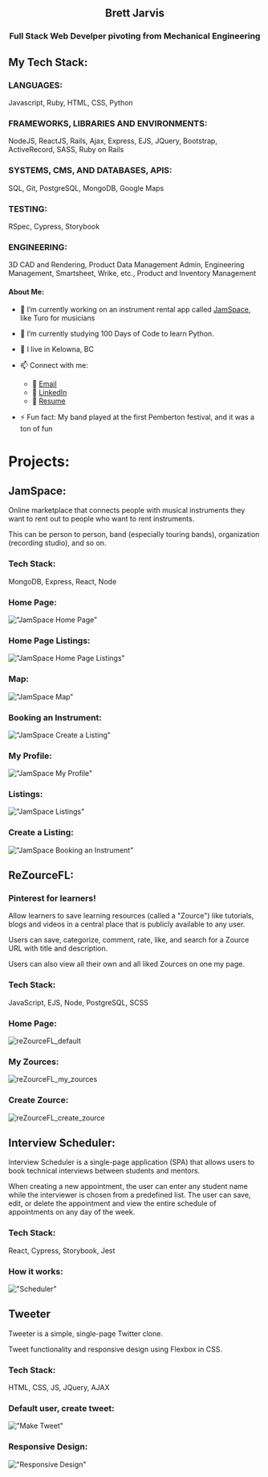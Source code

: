 <h2 align="center">Brett Jarvis</h2>

<h3 align="center">Full Stack Web Develper pivoting from Mechanical Engineering</h3>

## My Tech Stack:
### LANGUAGES:
  Javascript, Ruby, HTML, CSS, Python
### FRAMEWORKS, LIBRARIES AND ENVIRONMENTS:
  NodeJS, ReactJS, Rails, Ajax, Express, EJS, JQuery, Bootstrap, ActiveRecord, SASS, Ruby on Rails
### SYSTEMS, CMS, AND DATABASES, APIS:
  SQL, Git, PostgreSQL, MongoDB, Google Maps
### TESTING:
  RSpec, Cypress, Storybook
### ENGINEERING:
  3D CAD and Rendering, Product Data Management Admin, Engineering Management, Smartsheet, Wrike, etc., Product and Inventory Management

#### About Me:
- 🔭 I’m currently working on an instrument rental app called [JamSpace](https://github.com/bbjarvis/JamSpace), like Turo for musicians
- 🌱 I’m currently studying 100 Days of Code to learn Python.
- :round_pushpin: I live in Kelowna, BC
- 📫 Connect with me:
  - :email: [Email](brettbjarvis@gmail.com)
  - :link: [LinkedIn](https://www.linkedin.com/in/jarvisbrett/)
  - :page_with_curl: [Resume](https://resume.creddle.io/resume/gefix6gzidd)

- ⚡ Fun fact: My band played at the first Pemberton festival, and it was a ton of fun

# Projects:
## JamSpace:
Online marketplace that connects people with musical instruments they want to rent out to people who want to rent instruments.

This can be person to person, band (especially touring bands), organization (recording studio), and so on.

### Tech Stack:
  MongoDB, Express, React, Node
  
### Home Page:

!["JamSpace Home Page"](https://github.com/bbjarvis/JamSpace/blob/master/screenshots/Home_Page.gif?raw=true)

### Home Page Listings:

!["JamSpace Home Page Listings"](https://github.com/bbjarvis/JamSpace/blob/master/screenshots/Home_Listings.gif?raw=true)

### Map:

!["JamSpace Map"](https://github.com/bbjarvis/JamSpace/blob/master/screenshots/Map_Listing.gif?raw=true)

### Booking an Instrument:

!["JamSpace Create a Listing"](https://github.com/bbjarvis/JamSpace/blob/master/screenshots/Booking.gif?raw=true)

### My Profile:

!["JamSpace My Profile"](https://github.com/bbjarvis/JamSpace/blob/master/screenshots/My_Profile_page.gif?raw=true)

### Listings:

!["JamSpace Listings"](https://github.com/bbjarvis/JamSpace/blob/master/screenshots/Listings.gif?raw=true)

### Create a Listing:

!["JamSpace Booking an Instrument"](https://github.com/bbjarvis/JamSpace/blob/master/screenshots/Create_Listing.gif?raw=true)

## ReZourceFL:
### Pinterest for learners!

Allow learners to save learning resources (called a "Zource") like tutorials, blogs and videos in a central place that is publicly available to any user.

Users can save, categorize, comment, rate, like, and search for a Zource URL with title and description.

Users can also view all their own and all liked Zources on one my page.

### Tech Stack:
  JavaScript, EJS, Node, PostgreSQL, SCSS
 
### Home Page:
![reZourceFL_default](https://user-images.githubusercontent.com/72511857/150480241-3382dd87-3eca-452b-a6c5-f7970255a89d.gif)

### My Zources:
![reZourceFL_my_zources](https://user-images.githubusercontent.com/72511857/150481457-d0ed22ca-7dc2-4036-9568-f10454573c27.gif)

### Create Zource:
![reZourceFL_create_zource](https://user-images.githubusercontent.com/72511857/150481498-54634db0-c846-4a61-a897-9e98f8eccd33.gif)

## Interview Scheduler:

Interview Scheduler is a single-page application (SPA) that allows users to book technical interviews between students and mentors.

When creating a new appointment, the user can enter any student name while the interviewer is chosen from a predefined list.
The user can save, edit, or delete the appointment and view the entire schedule of appointments on any day of the week.

### Tech Stack:
  React, Cypress, Storybook, Jest
### How it works:
!["Scheduler"](https://github.com/bbjarvis/scheduler/blob/master/docs/Scheduler.gif?raw=true)

## Tweeter

Tweeter is a simple, single-page Twitter clone.

Tweet functionality and responsive design using Flexbox in CSS.

### Tech Stack:
  HTML, CSS, JS, JQuery, AJAX

### Default user, create tweet:
!["Make Tweet"](https://github.com/bbjarvis/tweeter/blob/master/docs/make_tweet.gif)

### Responsive Design:
!["Responsive Design"](https://github.com/bbjarvis/tweeter/blob/master/docs/responsive.gif)
